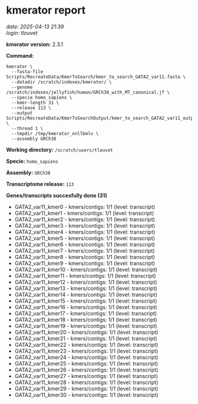 # kmerator report
*date: 2025-04-13 21:39*  
*login: tlouvet*

**kmerator version:** 2.3.1

**Command:**

```
kmerator \
  --fasta-file Scripts/RecreateData/KmerToSearch/kmer_to_search_GATA2_var11.fasta \
  --datadir /scratch/indexes/kmerator/ \
  --genome /scratch/indexes/jellyfish/human/GRCh38_with_MT_canonical.jf \
  --specie homo_sapiens \
  --kmer-length 31 \
  --release 113 \
  --output Scripts/RecreateData/KmerToSearchOutput/kmer_to_search_GATA2_var11_output \
  --thread 1 \
  --tmpdir /tmp/kmerator_nnllbmlv \
  --assembly GRCh38
```

**Working directory:** `/scratch/users/tlouvet`

**Specie:** `homo_sapiens`

**Assembly:** `GRCh38`

**Transcriptome release:** `113`

**Genes/transcripts succesfully done (31)**

- GATA2_var11_kmer0 - kmers/contigs: 1/1 (level: transcript)
- GATA2_var11_kmer1 - kmers/contigs: 1/1 (level: transcript)
- GATA2_var11_kmer2 - kmers/contigs: 1/1 (level: transcript)
- GATA2_var11_kmer3 - kmers/contigs: 1/1 (level: transcript)
- GATA2_var11_kmer4 - kmers/contigs: 1/1 (level: transcript)
- GATA2_var11_kmer5 - kmers/contigs: 1/1 (level: transcript)
- GATA2_var11_kmer6 - kmers/contigs: 1/1 (level: transcript)
- GATA2_var11_kmer7 - kmers/contigs: 1/1 (level: transcript)
- GATA2_var11_kmer8 - kmers/contigs: 1/1 (level: transcript)
- GATA2_var11_kmer9 - kmers/contigs: 1/1 (level: transcript)
- GATA2_var11_kmer10 - kmers/contigs: 1/1 (level: transcript)
- GATA2_var11_kmer11 - kmers/contigs: 1/1 (level: transcript)
- GATA2_var11_kmer12 - kmers/contigs: 1/1 (level: transcript)
- GATA2_var11_kmer13 - kmers/contigs: 1/1 (level: transcript)
- GATA2_var11_kmer14 - kmers/contigs: 1/1 (level: transcript)
- GATA2_var11_kmer15 - kmers/contigs: 1/1 (level: transcript)
- GATA2_var11_kmer16 - kmers/contigs: 1/1 (level: transcript)
- GATA2_var11_kmer17 - kmers/contigs: 1/1 (level: transcript)
- GATA2_var11_kmer18 - kmers/contigs: 1/1 (level: transcript)
- GATA2_var11_kmer19 - kmers/contigs: 1/1 (level: transcript)
- GATA2_var11_kmer20 - kmers/contigs: 1/1 (level: transcript)
- GATA2_var11_kmer21 - kmers/contigs: 1/1 (level: transcript)
- GATA2_var11_kmer22 - kmers/contigs: 1/1 (level: transcript)
- GATA2_var11_kmer23 - kmers/contigs: 1/1 (level: transcript)
- GATA2_var11_kmer24 - kmers/contigs: 1/1 (level: transcript)
- GATA2_var11_kmer25 - kmers/contigs: 1/1 (level: transcript)
- GATA2_var11_kmer26 - kmers/contigs: 1/1 (level: transcript)
- GATA2_var11_kmer27 - kmers/contigs: 1/1 (level: transcript)
- GATA2_var11_kmer28 - kmers/contigs: 1/1 (level: transcript)
- GATA2_var11_kmer29 - kmers/contigs: 1/1 (level: transcript)
- GATA2_var11_kmer30 - kmers/contigs: 1/1 (level: transcript)
